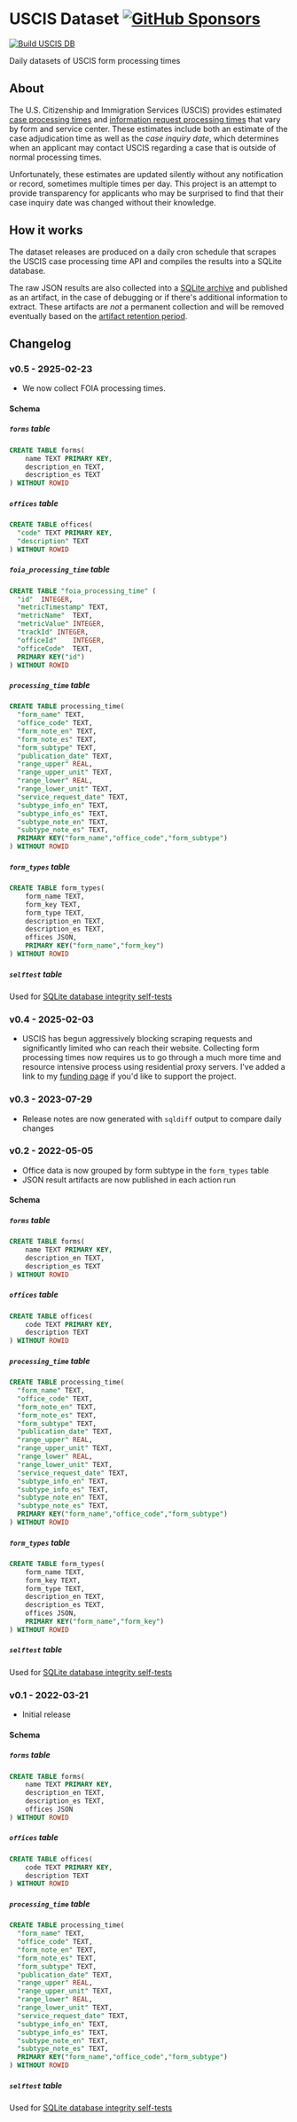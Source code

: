 # USCIS Dataset [![GitHub Sponsors](https://img.shields.io/github/sponsors/jzebedee)](https://github.com/sponsors/jzebedee)

[![Build USCIS DB](https://github.com/jzebedee/uscis/actions/workflows/build_db.yml/badge.svg)](https://github.com/jzebedee/uscis/actions/workflows/build_db.yml)

Daily datasets of USCIS form processing times

## About

The U.S. Citizenship and Immigration Services (USCIS) provides estimated [case processing times](https://egov.uscis.gov/processing-times/more-info) and [information request processing times](https://first.uscis.gov/#/check-status) that vary by form and service center. These estimates include both an estimate of the case adjudication time as well as the _case inquiry date_, which determines when an applicant may contact USCIS regarding a case that is outside of normal processing times.

Unfortunately, these estimates are updated silently without any notification or record, sometimes multiple times per day. This project is an attempt to provide transparency for applicants who may be surprised to find that their case inquiry date was changed without their knowledge.

## How it works

The dataset releases are produced on a daily cron schedule that scrapes the USCIS case processing time API and compiles the results into a SQLite database.

The raw JSON results are also collected into a [SQLite archive](https://www.sqlite.org/sqlar.html) and published as an artifact, in the case of debugging or if there's additional information to extract. These artifacts are _not_ a permanent collection and will be removed eventually based on the [artifact retention period](https://docs.github.com/en/organizations/managing-organization-settings/configuring-the-retention-period-for-github-actions-artifacts-and-logs-in-your-organization).

## Changelog

### v0.5 - 2925-02-23

* We now collect FOIA processing times.

#### Schema

##### `forms` table
```sql
CREATE TABLE forms(
    name TEXT PRIMARY KEY,
    description_en TEXT,
    description_es TEXT
) WITHOUT ROWID
```

##### `offices` table
```sql
CREATE TABLE offices(
  "code" TEXT PRIMARY KEY,
  "description" TEXT
) WITHOUT ROWID
```

##### `foia_processing_time` table
```sql
CREATE TABLE "foia_processing_time" (
  "id"	INTEGER,
  "metricTimestamp"	TEXT,
  "metricName"	TEXT,
  "metricValue"	INTEGER,
  "trackId"	INTEGER,
  "officeId"	INTEGER,
  "officeCode"	TEXT,
  PRIMARY KEY("id")
) WITHOUT ROWID
```

##### `processing_time` table
```sql
CREATE TABLE processing_time(
  "form_name" TEXT,
  "office_code" TEXT,
  "form_note_en" TEXT,
  "form_note_es" TEXT,
  "form_subtype" TEXT,
  "publication_date" TEXT,
  "range_upper" REAL,
  "range_upper_unit" TEXT,
  "range_lower" REAL,
  "range_lower_unit" TEXT,
  "service_request_date" TEXT,
  "subtype_info_en" TEXT,
  "subtype_info_es" TEXT,
  "subtype_note_en" TEXT,
  "subtype_note_es" TEXT,
  PRIMARY KEY("form_name","office_code","form_subtype")
) WITHOUT ROWID
```

##### `form_types` table
```sql
CREATE TABLE form_types(
    form_name TEXT,
    form_key TEXT,
    form_type TEXT,
    description_en TEXT,
    description_es TEXT,
    offices JSON,
    PRIMARY KEY("form_name","form_key")
) WITHOUT ROWID
```

##### `selftest` table
Used for [SQLite database integrity self-tests](https://www.sqlite.org/cli.html#database_content_self_tests)

### v0.4 - 2025-02-03

* USCIS has begun aggressively blocking scraping requests and significantly limited who can reach their website. Collecting form processing times now requires us to go through a much more time and resource intensive process using residential proxy servers. I've added a link to my [funding page](https://github.com/sponsors/jzebedee) if you'd like to support the project.

### v0.3 - 2023-07-29

* Release notes are now generated with `sqldiff` output to compare daily changes

### v0.2 - 2022-05-05

* Office data is now grouped by form subtype in the `form_types` table
* JSON result artifacts are now published in each action run

#### Schema

##### `forms` table
```sql
CREATE TABLE forms(
    name TEXT PRIMARY KEY,
    description_en TEXT,
    description_es TEXT
) WITHOUT ROWID
```

##### `offices` table
```sql
CREATE TABLE offices(
    code TEXT PRIMARY KEY,
    description TEXT
) WITHOUT ROWID
```

##### `processing_time` table
```sql
CREATE TABLE processing_time(
  "form_name" TEXT,
  "office_code" TEXT,
  "form_note_en" TEXT,
  "form_note_es" TEXT,
  "form_subtype" TEXT,
  "publication_date" TEXT,
  "range_upper" REAL,
  "range_upper_unit" TEXT,
  "range_lower" REAL,
  "range_lower_unit" TEXT,
  "service_request_date" TEXT,
  "subtype_info_en" TEXT,
  "subtype_info_es" TEXT,
  "subtype_note_en" TEXT,
  "subtype_note_es" TEXT,
  PRIMARY KEY("form_name","office_code","form_subtype")
) WITHOUT ROWID
```

##### `form_types` table
```sql
CREATE TABLE form_types(
    form_name TEXT,
    form_key TEXT,
    form_type TEXT,
    description_en TEXT,
    description_es TEXT,
    offices JSON,
    PRIMARY KEY("form_name","form_key")
) WITHOUT ROWID
```

##### `selftest` table
Used for [SQLite database integrity self-tests](https://www.sqlite.org/cli.html#database_content_self_tests)

### v0.1 - 2022-03-21

* Initial release

#### Schema

##### `forms` table
```sql
CREATE TABLE forms(
    name TEXT PRIMARY KEY,
    description_en TEXT,
    description_es TEXT,
    offices JSON
) WITHOUT ROWID
```

##### `offices` table
```sql
CREATE TABLE offices(
    code TEXT PRIMARY KEY,
    description TEXT
) WITHOUT ROWID
```

##### `processing_time` table
```sql
CREATE TABLE processing_time(
  "form_name" TEXT,
  "office_code" TEXT,
  "form_note_en" TEXT,
  "form_note_es" TEXT,
  "form_subtype" TEXT,
  "publication_date" TEXT,
  "range_upper" REAL,
  "range_upper_unit" TEXT,
  "range_lower" REAL,
  "range_lower_unit" TEXT,
  "service_request_date" TEXT,
  "subtype_info_en" TEXT,
  "subtype_info_es" TEXT,
  "subtype_note_en" TEXT,
  "subtype_note_es" TEXT,
  PRIMARY KEY("form_name","office_code","form_subtype")
) WITHOUT ROWID
```

##### `selftest` table
Used for [SQLite database integrity self-tests](https://www.sqlite.org/cli.html#database_content_self_tests)
